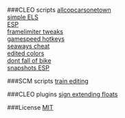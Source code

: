 
###CLEO scripts
[allcopcarsonetown](/cleo/allcopcarsonetown)  
[simple ELS](/cleo/els_simple)  
[ESP](/cleo/esp)  
[framelimiter tweaks](/cleo/framelimiter)  
[gamespeed hotkeys](/cleo/gamespeed)  
[seaways cheat](/cleo/seaways)  
[edited colors](/cleo/customcolor)  
[dont fall of bike](/cleo/nofallofbike)  
[snapshots ESP](/cleo/snapshots)  

###SCM scripts
[train editing](/scm/trains)  

###CLEO plugins
[sign extending floats](/cleoplugins/signext)  

###License
[MIT](/LICENSE)  

